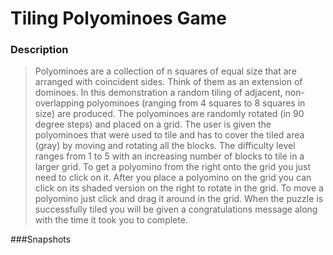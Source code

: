 # Tiling Polyominoes Game

### Description
>Polyominoes are a collection of n squares of equal size that are arranged with coincident sides. Think of them as an extension of dominoes. In this demonstration a random tiling of adjacent, non-overlapping polyominoes (ranging from 4 squares to 8 squares in size) are produced. The polyominoes are randomly rotated (in 90 degree steps) and placed on a grid. The user is given the polyominoes that were used to tile and has to cover the tiled area (gray) by moving and rotating all the blocks. The difficulty level ranges from 1 to 5 with an increasing number of blocks to tile in a larger grid. To get a polyomino from the right onto the grid you just need to click on it. After you place a polyomino on the grid you can click on its shaded version on the right to rotate in the grid. To move a polyomino just click and drag it around in the grid. When the puzzle is successfully tiled you will be given a congratulations message along with the time it took you to complete.

###Snapshots
